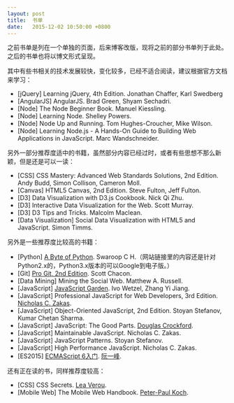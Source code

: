 ```yaml
---
layout: post
title:  书单
date:   2015-12-02 10:50:00 +0800
---
```


之前书单是列在一个单独的页面，后来博客改版，现将之前的部分书单列于此处。之后的书单也将以博文形式呈现。

其中有些书相关的技术发展较快，变化较多，已经不适合阅读，建议根据官方文档来学习：

- [jQuery] Learning jQuery, 4th Edition. Jonathan Chaffer, Karl Swedberg
- [AngularJS] AngularJS. Brad Green, Shyam Sechadri.
- [Node] The Node Beginner Book. Manuel Kiessling.
- [Node] Learning Node. Shelley Powers.
- [Node] Node Up and Running. Tom Hughes-Croucher, Mike Wilson.
- [Node] Learning Node.js - A Hands-On Guide to Building Web Applications in JavaScript. Marc Wandschneider.

另外一部分推荐度适中的书籍，虽然部分内容已经过时，或者有些思想不那么新颖，但是还是可以一读：

- [CSS] CSS Mastery: Advanced Web Standards Solutions, 2nd Edition. Andy Budd, Simon Collison, Cameron Moll.
- [Canvas] HTML5 Canvas, 2nd Edition. Steve Fulton, Jeff Fulton.
- [D3] Data Visualization with D3.js Cookbook. Nick Qi Zhu.
- [D3] Interactive Data Visualization for the Web. Scott Murray.
- [D3] D3 Tips and Tricks. Malcolm Maclean.
- [Data Visualization] Social Data Visualization with HTML5 and JavaScript. Simon Timms.

另外是一些推荐度比较高的书籍：

- [Python] [A Byte of Python](http://www.swaroopch.com/notes/python/). Swaroop C H.（网站链接里的内容还是针对Python2.x的，Python3.x版本的可以Google到电子版。）
- [Git] [Pro Git, 2nd Edition](https://git-scm.com/book/en/v2). Scott Chacon.
- [Data Mining] Mining the Social Web. Matthew A. Russell.
- [JavaScript] [JavaScript Garden](http://bonsaiden.github.io/JavaScript-Garden/). Ivo Wetzel, Zhang Yi Jiang.
- [JavaScript] Professional JavaScript for Web Developers, 3rd Edition. [Nicholas C. Zakas](https://www.nczonline.net/).
- [JavaScript] Object-Oriented JavaScript, 2nd Edition. Stoyan Stefanov, Kumar Chetan Sharma.
- [JavaScript] JavaScript: The Good Parts. [Douglas Crockford](http://www.crockford.com/).
- [JavaScript] Maintainable JavaScript. Nicholas C. Zakas.
- [JavaScript] JavaScript Patterns. Stoyan Stefanov.
- [JavaScript] High Performance JavaScript. Nicholas C. Zakas.
- [ES2015] [ECMAScript 6入门](http://es6.ruanyifeng.com/). [阮一峰](http://www.ruanyifeng.com/blog/).

还有正在读的书，同样推荐度较高：

- [CSS] CSS Secrets. [Lea Verou](http://lea.verou.me/).
- [Mobile Web] The Mobile Web Handbook. [Peter-Paul Koch](http://www.quirksmode.org/).